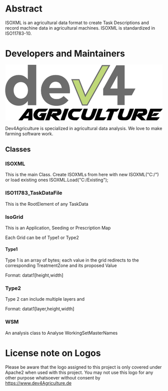 # Abstract
ISOXML is an agricultural data format to create Task Descriptions and record machine data in agricultural machines.
ISOXML is standardized in ISO11783-10.

# Developers and Maintainers
![Logo](/assets/dev4Agriculture.svg)

Dev4Agriculture is specialized in agricultural data analysis. We love to make farming software work.


## Classes

###  ISOXML 

This is the main Class. Create ISOXMLs from here with new ISOXML("C:/") or load existing ones ISOXML.Load("C:/Existing");


### ISO11783_TaskDataFile

This is the RootElement of any TaskData

### IsoGrid
This is an Application, Seeding or Prescription Map

Each Grid can be of Type1 or Type2

#### Type1

Type 1 is an array of bytes; each value in the grid redirects to the corresponding TreatmentZone and its proposed Value

Format: datat1[height,width]

### Type2

Type 2 can include multiple layers and 

Format: datat1[layer,height,width]



### WSM
An analysis class to Analyse WorkingSetMasterNames




# License note on Logos

Please be aware that the logo assigned to this project is only covered under Apache2 when used with this project. 
You may not use this logo for any other purpose whatsoever without consent by https://www.dev4Agriculture.de
